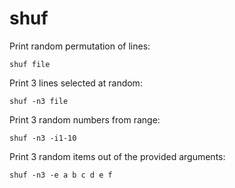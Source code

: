 # shuf

Print random permutation of lines:

    shuf file

Print 3 lines selected at random:

    shuf -n3 file

Print 3 random numbers from range:

    shuf -n3 -i1-10

Print 3 random items out of the provided arguments:

    shuf -n3 -e a b c d e f
